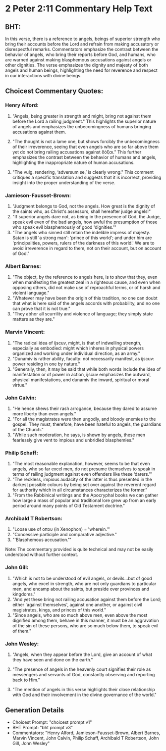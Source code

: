 # 2 Peter 2:11 Commentary Help Text

## BHT:
In this verse, there is a reference to angels, beings of superior strength who bring their accounts before the Lord and refrain from making accusatory or disrespectful remarks. Commentators emphasize the contrast between the behavior of angels, who bring their reports before God, and humans, who are warned against making blasphemous accusations against angels or other dignities. The verse emphasizes the dignity and majesty of both angels and human beings, highlighting the need for reverence and respect in our interactions with divine beings.

## Choicest Commentary Quotes:
### Henry Alford:
1. "Angels, being greater in strength and might, bring not against them before the Lord a railing judgment." This highlights the superior nature of angels and emphasizes the unbecomingness of humans bringing accusations against them.

2. "The thought is not a lame one, but shows forcibly the unbecomingness of their irreverence, seeing that even angels who are so far above them yet do not bring railing accusations against δόξαι." This further emphasizes the contrast between the behavior of humans and angels, highlighting the inappropriate nature of human accusations.

3. "The vulg. rendering, ‘adversum se,’ is clearly wrong." This comment critiques a specific translation and suggests that it is incorrect, providing insight into the proper understanding of the verse.

### Jamieson-Fausset-Brown:
1. "Judgment belongs to God, not the angels. How great is the dignity of the saints who, as Christ's assessors, shall hereafter judge angels!"
2. "If superior angels dare not, as being in the presence of God, the Judge, speak evil even of the bad angels, how awful the presumption of those who speak evil blasphemously of good 'dignities.'"
3. "The angels who sinned still retain the indelible impress of majesty. Satan is still 'a strong man': 'prince of this world'; and under him are 'principalities, powers, rulers of the darkness of this world.' We are to avoid irreverence in regard to them, not on their account, but on account of God."

### Albert Barnes:
1. "The object, by the reference to angels here, is to show that they, even when manifesting the greatest zeal in a righteous cause, and even when opposing others, did not make use of reproachful terms, or of harsh and violent language."
2. "Whatever may have been the origin of this tradition, no one can doubt that what is here said of the angels accords with probability, and no one can prove that it is not true."
3. "They abhor all scurrility and violence of language; they simply state matters as they are."

### Marvin Vincent:
1. "The radical idea of ijscuv, might, is that of indwelling strength, especially as embodied: might which inheres in physical powers organized and working under individual direction, as an army."
2. "Dunamiv is rather ability, faculty: not necessarily manifest, as ijscuv: power residing in one by nature."
3. "Generally, then, it may be said that while both words include the idea of manifestation or of power in action, ijscuv emphasizes the outward, physical manifestations, and dunamiv the inward, spiritual or moral virtue."

### John Calvin:
1. "He hence shews their rash arrogance, because they dared to assume more liberty than even angels."
2. "For all the magistrates were then ungodly, and bloody enemies to the gospel. They must, therefore, have been hateful to angels, the guardians of the Church."
3. "While such moderation, he says, is shewn by angels, these men fearlessly give vent to impious and unbridled blasphemies."

### Philip Schaff:
1. "The most reasonable explanation, however, seems to be that even angels, who so far excel men, do not presume themselves to speak in terms of railing judgment against even offenders like these ‘darers.’" 
2. "The reckless, impious audacity of the latter is thus presented in the darkest possible colours by being set over against the reverent regard for authority which in all circumstances characterizes the former." 
3. "From the Rabbinical writings and the Apocryphal books we can gather how large a mass of popular and traditional lore grew up from an early period around many points of Old Testament doctrine."

### Archibald T Robertson:
1. "Loose use of οπου (in Xenophon) = 'wherein.'" 
2. "Concessive participle and comparative adjective." 
3. "'Blasphemous accusation.'"

Note: The commentary provided is quite technical and may not be easily understood without further context.

### John Gill:
1. "Which is not to be understood of evil angels, or devils...but of good angels, who excel in strength, who are not only guardians to particular men, and encamp about the saints, but preside over provinces and kingdoms."
2. "And yet these bring not railing accusation against them before the Lord; either 'against themselves', against one another, or against civil magistrates, kings, and princes of this world."
3. "Since angels, who are so much above men, even above the most dignified among them, behave in this manner, it must be an aggravation of the sin of these persons, who are so much below them, to speak evil of them."

### John Wesley:
1. "Angels, when they appear before the Lord, give an account of what they have seen and done on the earth." 

2. "The presence of angels in the heavenly court signifies their role as messengers and servants of God, constantly observing and reporting back to Him." 

3. "The mention of angels in this verse highlights their close relationship with God and their involvement in the divine governance of the world."


## Generation Details
- Choicest Prompt: "choicest prompt v1"
- BHT Prompt: "bht prompt v3"
- Commentators: "Henry Alford, Jamieson-Fausset-Brown, Albert Barnes, Marvin Vincent, John Calvin, Philip Schaff, Archibald T Robertson, John Gill, John Wesley"
